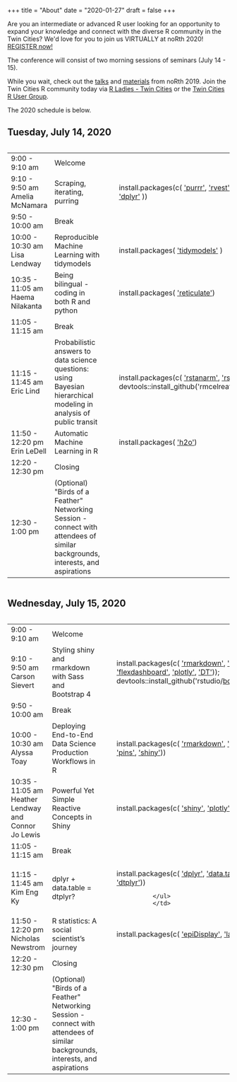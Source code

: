 +++
title = "About"
date = "2020-01-27"
draft = false
+++

Are you an intermediate or advanced R user looking for an opportunity to expand your knowledge and connect with the diverse R community in the Twin Cities? We'd love for you to join us VIRTUALLY at noRth 2020! <a href = "https://rnorthconference.github.io/#contact"> REGISTER now! </a>

The conference will consist of two morning sessions of seminars (July 14 - 15). 

While you wait, check out the
<a href="https://www.youtube.com/playlist?list=PL7aOYMht_9VXse6izexC1sUBRUz_ZuRWV">talks</a>
and <a href="https://github.com/rnorthconference/2019Talks">materials</a> from noRth 2019. Join the Twin Cities R community today via <a href="https://www.meetup.com/rladies-tc/">R Ladies - Twin Cities</a> or the <a href="https://www.meetup.com/twincitiesrug/"> Twin Cities R User Group</a>.

The 2020 schedule is below.

## Tuesday, July 14, 2020
<div style="overflow-x:auto;">
<table class="table">
  <tr>
    <td class="first"> 9:00 - 9:10 am </td>
    <td> Welcome </td>
  </tr>
    <tr>
    <td class="first"> 9:10 - 9:50 am <br> Amelia McNamara </td>
    <td> Scraping, iterating, purring </td>
     <td> 
        <ul>
        install.packages(c(
        <a href= "https://cran.r-project.org/web/packages/purrr/index.html" target="_blank">'purrr'</a>,
        <a href= "https://cran.r-project.org/web/packages/rvest/index.html" target="_blank">'rvest'</a>,
        <a href= "https://cran.r-project.org/web/packages/RSelenium/index.html" target="_blank">'RSelenium'</a>,
        <a href= "https://cran.r-project.org/web/packages/dplyr/index.html" target="_blank">'dplyr'</a>
              ))</ul> 
              </td>
  </tr>
  <tr>
    <td class="firstbreak"> 9:50 - 10:00 am </td>
    <td> Break </td>
  </tr>
  <tr>
    <td class="first"> 10:00 - 10:30 am <br> Lisa Lendway </td>
    <td> Reproducible Machine Learning with tidymodels </td>
            <td> 
        <ul>
        install.packages(
        <a href= "https://cran.r-project.org/web/packages/tidymodels/index.html" target="_blank">'tidymodels'</a>
              )</ul>       
              </td>

  </tr>
  <tr>
    <td class="first"> 10:35 - 11:05 am <br> Haema Nilakanta </td>
    <td> Being bilingual - coding in both R and python </td>
            <td> 
        <ul>
        install.packages(
        <a href= "https://cran.r-project.org/web/packages/reticulate/index.html" target="_blank">'reticulate'</a>)
              </ul>
              </td>
  </tr>
    <tr>
    <td class="firstbreak"> 11:05 - 11:15 am </td>
    <td> Break </td>
  </tr>
    <tr>
    <td class="first"> 11:15 - 11:45 am <br> Eric Lind </td>
    <td> Probabilistic answers to data science questions: using Bayesian hierarchical modeling in analysis of public transit </td>
     <td> 
        <ul>      
        install.packages(c(
        <a href= "https://cran.r-project.org/web/packages/rstanarm/index.html" target="_blank">'rstanarm'</a>,
        <a href= "https://cran.r-project.org/web/packages/rstan/index.html" target="_blank">'rstan'</a>));
        devtools::install_github('rmcelreath/<a href= "https://github.com/rmcelreath/rethinking" target="_blank">rethinking'</a>)
              </ul>
              </td>
  </tr>
      <tr>
    <td class="first"> 11:50 - 12:20 pm <br> Erin LeDell </td>
    <td> Automatic Machine Learning in R </td>
        <td> 
        <ul>
        install.packages(
        <a href= "https://cran.r-project.org/web/packages/h2o/index.html" target="_blank">'h2o'</a>)
              </ul>
              </td>

  </tr>
  <tr>
    <td class="firstbreak"> 12:20 - 12:30 pm </td>
    <td> Closing </td>
  </tr>
    </tr>
    <tr>
    <td class="firstbreak"> 12:30 - 1:00 pm </td>
    <td> (Optional) "Birds of a Feather" Networking Session - connect with attendees of similar backgrounds, interests, and aspirations </td>
  </tr>
</table>
</div>

## Wednesday, July 15, 2020

<div style="overflow-x:auto;">
<table class="table">
  <tr>
    <td class="first"> 9:00 - 9:10 am </td>
    <td> Welcome </td>
  </tr>
    <tr>
    <td class="first"> 9:10 - 9:50 am <br> Carson Sievert </td>
    <td> Styling shiny and rmarkdown with Sass and Bootstrap 4 </td>
    <td> 
    <ul>
    install.packages(c(
<a href= "https://cran.r-project.org/web/packages/rmarkdown/index.html" target="_blank">'rmarkdown'</a>, <a href= "https://cran.r-project.org/web/packages/shiny/index.html" target="_blank"> 'shiny'</a>, 
    <a href= "https://cran.r-project.org/web/packages/flexdashboard/index.html" target="_blank">'flexdashboard'</a>,
    <a href= "https://cran.r-project.org/web/packages/plotly/index.html"> 'plotly'</a>, 
    <a href= "https://cran.r-project.org/web/packages/DT/index.html" target="_blank">'DT'</a>));
    devtools::install_github('rstudio/<a href= "https://rstudio.github.io/bootstraplib/" target="_blank">bootstraplib'</a>)
        </ul>
    </td>
  </tr>
  <tr>
    <td class="firstbreak"> 9:50 - 10:00 am </td>
    <td> Break </td>
  </tr>
  <tr>
    <td class="first"> 10:00 - 10:30 am <br> Alyssa Toay </td>
    <td> Deploying End-to-End Data Science Production Workflows in R </td>
    <td> 
    <ul>
    install.packages(c(
    <a href= "https://cran.r-project.org/web/packages/rmarkdown/index.html" target="_blank"> 'rmarkdown'</a>, <a href="https://cran.r-project.org/web/packages/plumber/index.html" target="_blank"> 'plumber'</a>, <a href= "https://cran.r-project.org/web/packages/pins/index.html" target="_blank"> 'pins'</a>, 
    <a href= "https://cran.r-project.org/web/packages/shiny/index.html" target="_blank"> 'shiny'</a>))
      </ul>
</td>
  </tr>
  <tr>
    <td class="first"> 10:35 - 11:05 am <br> Heather Lendway and Connor Jo Lewis</td>
    <td> Powerful Yet Simple Reactive Concepts in Shiny </td>
        <td> 
        <ul>
        install.packages(c(
        <a href= "https://cran.r-project.org/web/packages/shiny/index.html" target="_blank">'shiny'</a>, 
        <a href= "https://cran.r-project.org/web/packages/plotly/index.html"> 'plotly'</a>,
        <a href= "https://cran.r-project.org/web/packages/DT/index.html" target="_blank"> 'DT'</a> ))
              </ul>
              </td>
  </tr>
    <tr>
    <td class="firstbreak"> 11:05 - 11:15 am </td>
    <td> Break </td>
  </tr>
    <tr>
    <td class="first"> 11:15 - 11:45 am <br> Kim Eng Ky </td>
    <td> dplyr + data.table = dtplyr? </td>
    <td> 
        <ul>
                install.packages(c(
        <a href= "https://cran.r-project.org/web/packages/dplyr/index.html" target="_blank">'dplyr'</a>,
                <a href= "https://cran.r-project.org/web/packages/data.table/index.html" target="_blank">'data.table'</a>,
                <a href= "https://cran.r-project.org/web/packages/dtplyr/index.html" target="_blank">'dtplyr'</a>))

              </ul>
              </td>
  </tr>
      <tr>
    <td class="first"> 11:50 - 12:20 pm <br> Nicholas Newstrom </td>
    <td> R statistics: A social scientist’s journey </td>
        <td> 
        <ul>
        install.packages(c(
        <a href= "https://cran.r-project.org/web/packages/epiDisplay/index.html" target="_blank">'epiDisplay'</a>,
                <a href= "https://cran.r-project.org/web/packages/lavaan/index.html" target="_blank">'lavaan'</a>
                ))
              </ul>
              </td>
  </tr>
  <tr>
    <td class="firstbreak"> 12:20 - 12:30 pm </td>
    <td> Closing </td>
  </tr>
    <tr>
    <td class="firstbreak"> 12:30 - 1:00 pm </td>
    <td> (Optional) "Birds of a Feather" Networking Session - connect with attendees of similar backgrounds, interests, and aspirations </td>
  </tr>
</table>
</div>